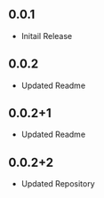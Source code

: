 ## 0.0.1

- Initail Release

## 0.0.2

- Updated Readme

## 0.0.2+1

- Updated Readme

## 0.0.2+2

- Updated Repository
